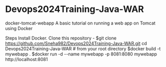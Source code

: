 # Devops2024Training-Java-WAR

docker-tomcat-webapp
A basic tutorial on running a web app on Tomcat using Docker 

Steps
Install Docker.
Clone this repository - $git clone https://github.com/Sneha982/Devops2024Training-Java-WAR.git
cd Devops2024Training-Java-WAR # from your root directory
$docker build -t mywebapp .
$docker run -d --name mywebapp -p 8081:8080 mywebapp
http://localhost:8081
